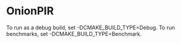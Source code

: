 # OnionPIR

To run as a debug build, set -DCMAKE_BUILD_TYPE=Debug. To run benchmarks, set -DCMAKE_BUILD_TYPE=Benchmark.
